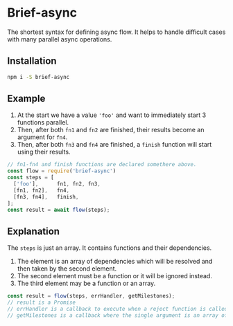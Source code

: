 # Brief-async

The shortest syntax for defining async flow. It helps to handle difficult cases with many parallel async operations.

## Installation

```bash
npm i -S brief-async
```

## Example

1. At the start we have a value `'foo'` and want to immediately start 3 functions parallel.
2. Then, after both `fn1` and `fn2` are finished, their results become an argument for `fn4`.
3. Then, after both `fn3` and `fn4` are finished, a `finish` function will start using their results.

```js
// fn1-fn4 and finish functions are declared somethere above.
const flow = require('brief-async')
const steps = [
  ['foo'],      fn1, fn2, fn3,
  [fn1, fn2],   fn4,
  [fn3, fn4],   finish,
];
const result = await flow(steps);
```

## Explanation

The `steps` is just an array. It contains functions and their dependencies.

1. The element is an array of dependencies which will be resolved and then taken by the second element.
2. The second element must be a function or it will be ignored instead.
3. The third element may be a function or an array.

```js
const result = flow(steps, errHandler, getMilestones);
// result is a Promise
// errHandler is a callback to execute when a reject function is called
// getMilestones is a callback where the single argument is an array of intermediate results
```
